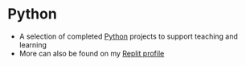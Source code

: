 # Python
- A selection of completed [Python](https://www.python.org/) projects to support teaching and learning
- More can also be found on my [Replit profile](https://replit.com/@mpoirier)
